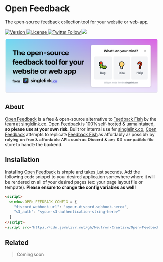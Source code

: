 # Open Feedback
The open-source feedback collection tool for your website or web-app.

<p>
    <a href="https://github.com/Neutron-Creative/Singlelink/projects/1">
        <img src="https://img.shields.io/badge/Work%20In%20Progress-0.1.0-%2303d2d4" alt="Version">
    </a>
    <a href="https://www.gnu.org/licenses/gpl-3.0.en.html">
        <img src="https://img.shields.io/badge/License-LGPL-%236ab04c" alt="License"/>
    </a>
    <a href="https://twitter.com/neutroncreative">
		<img alt="Twitter Follow" height=20 src="https://img.shields.io/twitter/follow/neutroncreative?color=%2300acee&label=Follow%20us%20on%20Twitter&style=plastic">
	</a
	<a href="https://discord.gg/BUbmgV4">
		<img src="https://img.shields.io/discord/739822478276165675?color=%237289da&label=Join%20our%20community%20on%20Discord"/>
	</a>
</p>
<img src="assets/Open-Feedback Github Banner.png">
<h2>About</h2>
<a href="https://github.com/Neutron-Creative/Open-Feedback">Open Feedback</a> is a free & open-source alternative to <a href="https://feedback.fish">Feedback Fish</a> by the team at <a href="https://singlelink.co">singlelink.co</a>. <a href="https://github.com/Neutron-Creative/Open-Feedback">Open Feedback</a> is 100% self-hosted & unmaintained, <b>so please use at your own risk.</b> Built for internal use for <a href="https://singlelink.co">singlelink.co</a>, <a href="https://github.com/Neutron-Creative/Open-Feedback">Open Feedback</a> attempts to replicate <a href="https://feedback.fish">Feedback Fish</a> as affordably as possibly by relying on free & affordable APIs such as Discord & any S3-compatible file store to handle the backend.
<br>
<h2>Installation</h2>
Installing <a href="https://github.com/Neutron-Creative/Open-Feedback">Open Feedback</a> is simple and takes just seconds. Add the following code snippet to your desired application somewhere where it will be rendered on all of your desired pages (ex: your page layout file or template). <b>Please ensure to change the config variables as well!</b><br>

```html
<script>
  window.OPEN_FEEDBACK_CONFIG = {
    "discord_webhook_url": "<your-discord-webhook-here>",
    "s3_auth": "<your-s3-authentication-string-here>"
  }
</script>
<script src="https://cdn.jsdelivr.net/gh/Neutron-Creative/Open-Feedback/dist/index.js"></script>
```

<h2>Related</h2>

> Coming soon